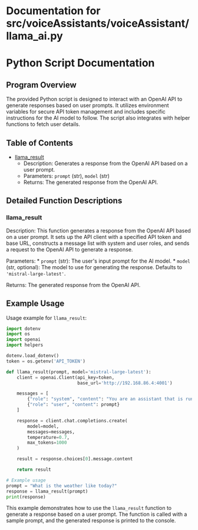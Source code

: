 # Documentation for src/voiceAssistants/voiceAssistant/llama_ai.py

# Python Script Documentation

## Program Overview

The provided Python script is designed to interact with an OpenAI API to generate responses based on user prompts. It utilizes environment variables for secure API token management and includes specific instructions for the AI model to follow. The script also integrates with helper functions to fetch user details.

## Table of Contents

*   [llama_result](#llama_result)
    *   Description: Generates a response from the OpenAI API based on a user prompt.
    *   Parameters: `prompt` (str), `model` (str)
    *   Returns: The generated response from the OpenAI API.

## Detailed Function Descriptions

### llama_result

Description: This function generates a response from the OpenAI API based on a user prompt. It sets up the API client with a specified API token and base URL, constructs a message list with system and user roles, and sends a request to the OpenAI API to generate a response.

Parameters:
    *   `prompt` (str): The user's input prompt for the AI model.
    *   `model` (str, optional): The model to use for generating the response. Defaults to `'mistral-large-latest'`.

Returns: The generated response from the OpenAI API.

## Example Usage

Usage example for `llama_result`:

```python
import dotenv
import os
import openai
import helpers

dotenv.load_dotenv()
token = os.getenv('API_TOKEN')

def llama_result(prompt, model='mistral-large-latest'):
    client = openai.Client(api_key=token,
                           base_url='http://192.168.86.4:4001')

    messages = [
        {"role": "system", "content": "You are an assistant that is running on someone's computer. You have the ability to open an app if you say \"APP\" followed by the app's name. You have the ability to open a file if you say \"FILE\" followed by the filename. You have the ability to play music if you say \"PLAY\". You have the ability to pause music if you say \"PAUSE\". You have the ability to open a website if you say \"WEBSITE\" followed by the url (without the https:// part). You have the ability to google something if you say \"GOOGLE\" followed by what to google. Any command should be between $s. You HAVE TO say something other than just a command. You should not use a $ unless it is for a command. A command(s) should be at the end of your response. Don't run a command unless prompted by the user. Your name is " + helpers.get_details()[2] + ", the user is called " + helpers.get_details()[0]},
        {"role": "user", "content": prompt}
    ]

    response = client.chat.completions.create(
        model=model,
        messages=messages,
        temperature=0.7,
        max_tokens=1000
    )

    result = response.choices[0].message.content

    return result

# Example usage
prompt = "What is the weather like today?"
response = llama_result(prompt)
print(response)
```

This example demonstrates how to use the `llama_result` function to generate a response based on a user prompt. The function is called with a sample prompt, and the generated response is printed to the console.